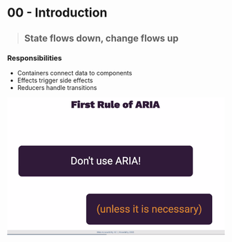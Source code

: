 # 00 - Introduction

> ## State flows down, change flows up

### Responsibilities

* Containers connect data to components
* Effects trigger side effects
* Reducers handle transitions

![](../.gitbook/assets/image%20%2843%29.png)


